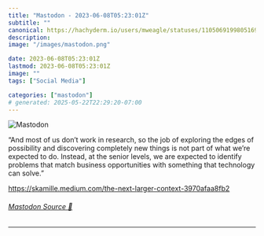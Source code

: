 ```yaml
---
title: "Mastodon - 2023-06-08T05:23:01Z"
subtitle: ""
canonical: https://hachyderm.io/users/mweagle/statuses/110506919980516907
description:
image: "/images/mastodon.png"

date: 2023-06-08T05:23:01Z
lastmod: 2023-06-08T05:23:01Z
image: ""
tags: ["Social Media"]

categories: ["mastodon"]
# generated: 2025-05-22T22:29:20-07:00
---
```

![Mastodon](/images/mastodon.png)

<p>“And most of us don’t work in research, so the job of exploring the edges of possibility and discovering completely new things is not part of what we’re expected to do. Instead, at the senior levels, we are expected to identify problems that match business opportunities with something that technology can solve.”</p><p><a href="https://skamille.medium.com/the-next-larger-context-3970afaa8fb2" target="_blank" rel="nofollow noopener noreferrer" translate="no"><span class="invisible">https://</span><span class="ellipsis">skamille.medium.com/the-next-l</span><span class="invisible">arger-context-3970afaa8fb2</span></a></p>


###### [Mastodon Source 🐘](https://hachyderm.io/@mweagle/110506919980516907)

___
